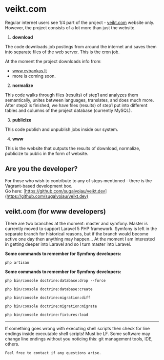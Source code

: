 # veikt.com

Regular internet users see 1/4 part of the project - [veikt.com](www.veikt.com) website only.  
However, the project consists of a lot more than just the website.
 
 1. **download** 

 The code downloads job postings from around the internet and saves them into separate files of the web server. This is the cron job.
 
 At the moment the project downloads info from: 
  - www.cvbankas.lt
  - more is coming soon.

 2. **normalize** 
  
  This code walks through files (results) of step1 and analyzes them semantically, unites between languages, translates, and does much more. After step2 is finished, we have files (results) of step1 put into different tables and columns of the project database (currently MySQL).
  
 3. **publicize** 
  
  This code publish and unpublish jobs inside our system.
 
 4. **www** 
  
  This is the website that outputs the results of download, normalize, publicize to public in the form of website.



## Are you the developer?

For those who wish to contribute to any of steps mentioned - there is the Vagrant-based development box.  
Go here: [https://github.com/sugalvojau/veikt.dev](https://github.com/sugalvojau/veikt.dev)


## veikt.com (for www developers)

There are two branches at the moment: master and symfony. Master is currently moved to support Laravel 5 PHP framework. Symfony is left in the separate branch for historical reasons, but if the branch would become active one day then anything may happen... At the moment I am interested in getting deeper into Laravel and so I turn master into Laravel.
 
**Some commands to remember for Symfony developers:**

 `php artisan`
 
**Some commands to remember for Symfony developers:**

`php bin/console doctrine:database:drop --force`

`php bin/console doctrine:database:create`

`php bin/console doctrine:migration:diff`

`php bin/console doctrine:migration:migrate`

`php bin/console doctrine:fixtures:load`

****

If something goes wrong with executing shell scripts then check for line endings inside executable shell scripts! Must be LF. Some software may change line endings without you noticing this: git management tools, IDE, others.


```
Feel free to contact if any questions arise.
``` 

